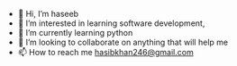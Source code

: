 - 👋 Hi, I’m haseeb
- 👀 I’m interested in learning software development, 
- 🌱 I’m currently learning python
- 💞️ I’m looking to collaborate on anything that will help me
- 📫 How to reach me hasibkhan246@gmail.com

<!---
hasibkhan246/hasibkhan246 is a ✨ special ✨ repository because its `README.md` (this file) appears on your GitHub profile.
You can click the Preview link to take a look at your changes.
--->
